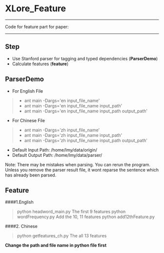 # XLore_Feature

------

Code for feature part for paper:
** **

## Step 
 * Use Stanford parser for tagging and typed dependencies (**ParserDemo**)
 * Calculate features (**feature**)

ParserDemo
------
* For English File
>* ant main -Dargs='en input_file_name'
>* ant main -Dargs='en input_file_name input_path'
>* ant main -Dargs='en input_file_name input_path output_path'

* For Chinese File
>* ant main -Dargs='zh input_file_name'
>* ant main -Dargs='zh input_file_name input_path'
>* ant main -Dargs='zh input_file_name input_path output_path'

* Default Input Path: /home/lmy/data/origin/
* Default Output Path: /home/lmy/data/parser/

Note:
There may be mistakes when parsing. You can rerun the program. Unless you remove the parser result file, it wont reparse the sentence which has already been parsed.

Feature 
------
####1.English
> python headword_main.py   The first 9 features
> python wordFrequency.py   Add the 10, 11 features
> python add12thFeature.py

####2. Chinese
> python getfeatures_ch.py  The all 13 features

**Change the path and file name in python file first**
